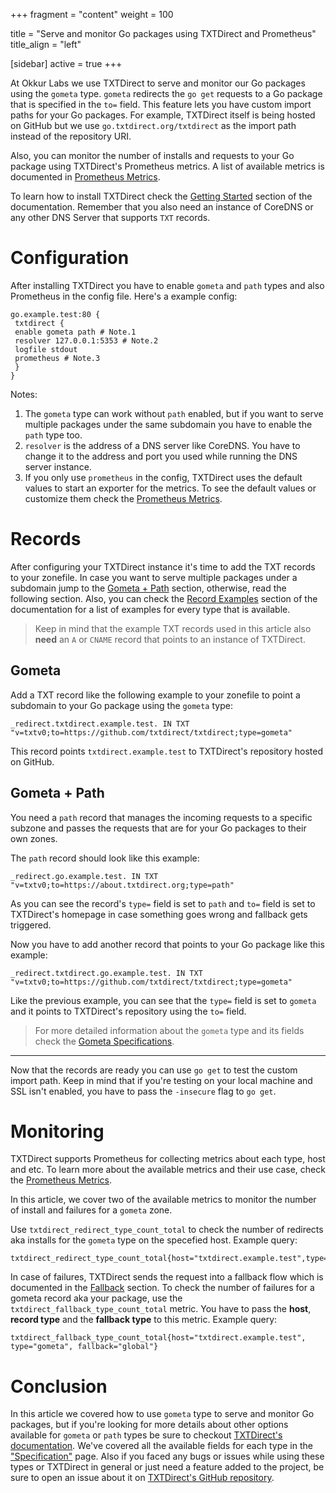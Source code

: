 +++
fragment = "content"
weight = 100

title = "Serve and monitor Go packages using TXTDirect and Prometheus"
title_align = "left"

[sidebar]
 active = true
+++

At Okkur Labs we use TXTDirect to serve and monitor our Go packages using the `gometa` type. `gometa` redirects the `go get` requests to a Go package that is specified in the `to=` field. This feature lets you have custom import paths for your Go packages. For example, TXTDirect itself is being hosted on GitHub but we use `go.txtdirect.org/txtdirect` as the import path instead of the repository URI.

Also, you can monitor the number of installs and requests to your Go package using TXTDirect's Prometheus metrics. A list of available metrics is documented in [Prometheus Metrics](https://about.txtdirect.org/docs/configuration/#prometheus-metrics).

To learn how to install TXTDirect check the [Getting Started](https://about.txtdirect.org/docs/getting-started/) section of the documentation.
Remember that you also need an instance of CoreDNS or any other DNS Server that supports `TXT` records.

# Configuration

After installing TXTDirect you have to enable `gometa` and `path` types and also Prometheus in the config file. Here's a example config:

```
go.example.test:80 {
 txtdirect {
 enable gometa path # Note.1
 resolver 127.0.0.1:5353 # Note.2
 logfile stdout
 prometheus # Note.3
 }
}
```

Notes:

1. The `gometa` type can work without `path` enabled, but if you want to serve multiple packages under the same subdomain you have to enable the `path` type too.
2. `resolver` is the address of a DNS server like CoreDNS. You have to change it to the address and port you used while running the DNS server instance.
3. If you only use `prometheus` in the config, TXTDirect uses the default values to start an exporter for the metrics. To see the default values or customize them check the [Prometheus Metrics](https://about.txtdirect.org/docs/configuration/#prometheus-metrics).

# Records

After configuring your TXTDirect instance it's time to add the TXT records to your zonefile.
In case you want to serve multiple packages under a subdomain jump to the [Gometa + Path](#gometa--path) section, otherwise, read the following section.
Also, you can check the [Record Examples](https://about.txtdirect.org/docs/examples/) section of the documentation for a list of examples for every type that is available.

> Keep in mind that the example TXT records used in this article also **need** an `A` or `CNAME` record that points to an instance of TXTDirect.

## Gometa

Add a TXT record like the following example to your zonefile to point a subdomain to your Go package using the `gometa` type:

```
_redirect.txtdirect.example.test. IN TXT "v=txtv0;to=https://github.com/txtdirect/txtdirect;type=gometa"
```

This record points `txtdirect.example.test` to TXTDirect's repository hosted on GitHub.

## Gometa + Path

You need a `path` record that manages the incoming requests to a specific subzone and passes the requests that are for your Go packages to their own zones.

The `path` record should look like this example:

```
_redirect.go.example.test. IN TXT "v=txtv0;to=https://about.txtdirect.org;type=path"
```

As you can see the record's `type=` field is set to `path` and `to=` field is set to TXTDirect's homepage in case something goes wrong and fallback gets triggered.

Now you have to add another record that points to your Go package like this example:

```
_redirect.txtdirect.go.example.test. IN TXT "v=txtv0;to=https://github.com/txtdirect/txtdirect;type=gometa"
```

Like the previous example, you can see that the `type=` field is set to `gometa` and it points to TXTDirect's repository using the `to=` field.

> For more detailed information about the `gometa` type and its fields check the [Gometa Specifications](https://about.txtdirect.org/docs/specification/#gometa-type).

---

Now that the records are ready you can use `go get` to test the custom import path. Keep in mind that if you're testing on your local machine and SSL isn't enabled, you have to pass the `-insecure` flag to `go get`.

# Monitoring

TXTDirect supports Prometheus for collecting metrics about each type, host and etc. To learn more about the available metrics and their use case, check the [Prometheus Metrics](https://about.txtdirect.org/docs/configuration/#prometheus-metrics).

In this article, we cover two of the available metrics to monitor the number of install and failures for a `gometa` zone.

Use `txtdirect_redirect_type_count_total` to check the number of redirects aka installs for the `gometa` type on the specefied host. Example query:

```
txtdirect_redirect_type_count_total{host="txtdirect.example.test",type="gometa"}
```

In case of failures, TXTDirect sends the request into a fallback flow which is documented in the [Fallback](https://about.txtdirect.org/docs/configuration/#fallback) section.
To check the number of failures for a gometa record aka your package, use the `txtdirect_fallback_type_count_total` metric. You have to pass the **host**, **record type** and the **fallback type** to this metric. Example query:

```
txtdirect_fallback_type_count_total{host="txtdirect.example.test", type="gometa", fallback="global"}
```

# Conclusion

In this article we covered how to use `gometa` type to serve and monitor Go packages, but if you're looking for more details about other options available for `gometa` or `path` types be sure to checkout [TXTDirect's documentation](https://about.txtdirect.org/docs). We've covered all the available fields for each type in the ["Specification"](https://about.txtdirect.org/docs/specification/) page.
Also if you faced any bugs or issues while using these types or TXTDirect in general or just need a feature added to the project, be sure to open an issue about it on [TXTDirect's GitHub repository](http://git.txtdirect.org/txtdirect).
